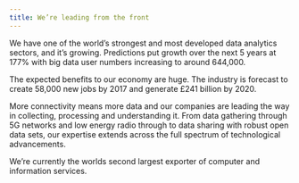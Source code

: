 ```yaml
---
title: We’re leading from the front
---
```


We have one of the world’s strongest and most developed data analytics sectors, and it’s growing. Predictions put growth over the next 5 years at 177% with big data user numbers increasing to around 644,000. 

The expected benefits to our economy are huge. The industry is forecast to create 58,000 new jobs by 2017 and generate £241 billion by 2020. 

More connectivity means more data and our companies are leading the way in collecting, processing and understanding it. From data gathering through 5G networks and low energy radio through to data sharing with robust open data sets, our expertise extends across the full spectrum of technological advancements.

We’re currently the worlds second largest exporter of computer and information services.